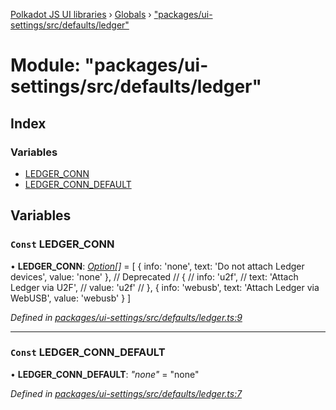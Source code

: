 [Polkadot JS UI libraries](../README.md) › [Globals](../globals.md) › ["packages/ui-settings/src/defaults/ledger"](_packages_ui_settings_src_defaults_ledger_.md)

# Module: "packages/ui-settings/src/defaults/ledger"

## Index

### Variables

* [LEDGER_CONN](_packages_ui_settings_src_defaults_ledger_.md#const-ledger_conn)
* [LEDGER_CONN_DEFAULT](_packages_ui_settings_src_defaults_ledger_.md#const-ledger_conn_default)

## Variables

### `Const` LEDGER_CONN

• **LEDGER_CONN**: *[Option](_packages_ui_settings_src_types_.md#option)[]* = [
  {
    info: 'none',
    text: 'Do not attach Ledger devices',
    value: 'none'
  },
  // Deprecated
  // {
  //   info: 'u2f',
  //   text: 'Attach Ledger via U2F',
  //   value: 'u2f'
  // },
  {
    info: 'webusb',
    text: 'Attach Ledger via WebUSB',
    value: 'webusb'
  }
]

*Defined in [packages/ui-settings/src/defaults/ledger.ts:9](https://github.com/polkadot-js/ui/blob/4c58f4864/packages/ui-settings/src/defaults/ledger.ts#L9)*

___

### `Const` LEDGER_CONN_DEFAULT

• **LEDGER_CONN_DEFAULT**: *"none"* = "none"

*Defined in [packages/ui-settings/src/defaults/ledger.ts:7](https://github.com/polkadot-js/ui/blob/4c58f4864/packages/ui-settings/src/defaults/ledger.ts#L7)*
